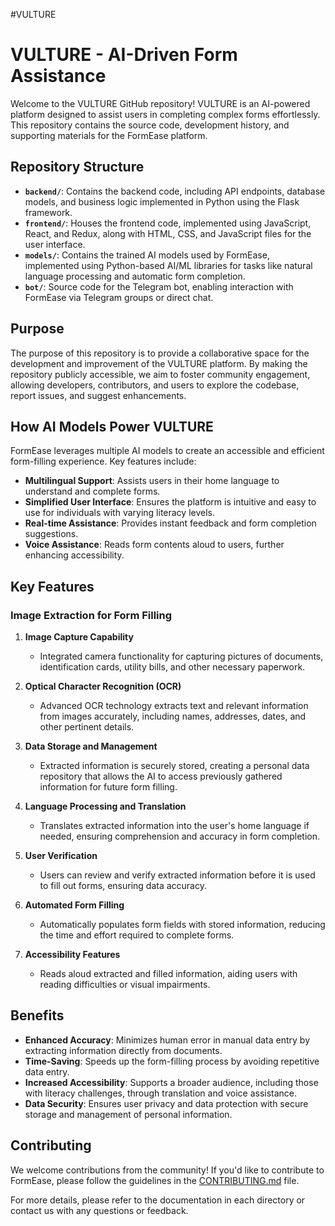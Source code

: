 #VULTURE

# VULTURE - AI-Driven Form Assistance

Welcome to the VULTURE GitHub repository! VULTURE is an AI-powered platform designed to assist users in completing complex forms effortlessly. This repository contains the source code, development history, and supporting materials for the FormEase platform.

## Repository Structure

- **`backend/`**: Contains the backend code, including API endpoints, database models, and business logic implemented in Python using the Flask framework.
- **`frontend/`**: Houses the frontend code, implemented using JavaScript, React, and Redux, along with HTML, CSS, and JavaScript files for the user interface.
- **`models/`**: Contains the trained AI models used by FormEase, implemented using Python-based AI/ML libraries for tasks like natural language processing and automatic form completion.
- **`bot/`**: Source code for the Telegram bot, enabling interaction with FormEase via Telegram groups or direct chat.

## Purpose

The purpose of this repository is to provide a collaborative space for the development and improvement of the VULTURE platform. By making the repository publicly accessible, we aim to foster community engagement, allowing developers, contributors, and users to explore the codebase, report issues, and suggest enhancements.

## How AI Models Power VULTURE

FormEase leverages multiple AI models to create an accessible and efficient form-filling experience. Key features include:

- **Multilingual Support**: Assists users in their home language to understand and complete forms.
- **Simplified User Interface**: Ensures the platform is intuitive and easy to use for individuals with varying literacy levels.
- **Real-time Assistance**: Provides instant feedback and form completion suggestions.
- **Voice Assistance**: Reads form contents aloud to users, further enhancing accessibility.

## Key Features

### Image Extraction for Form Filling

1. **Image Capture Capability**
   - Integrated camera functionality for capturing pictures of documents, identification cards, utility bills, and other necessary paperwork.

2. **Optical Character Recognition (OCR)**
   - Advanced OCR technology extracts text and relevant information from images accurately, including names, addresses, dates, and other pertinent details.

3. **Data Storage and Management**
   - Extracted information is securely stored, creating a personal data repository that allows the AI to access previously gathered information for future form filling.

4. **Language Processing and Translation**
   - Translates extracted information into the user's home language if needed, ensuring comprehension and accuracy in form completion.

5. **User Verification**
   - Users can review and verify extracted information before it is used to fill out forms, ensuring data accuracy.

6. **Automated Form Filling**
   - Automatically populates form fields with stored information, reducing the time and effort required to complete forms.

7. **Accessibility Features**
   - Reads aloud extracted and filled information, aiding users with reading difficulties or visual impairments.

## Benefits

- **Enhanced Accuracy**: Minimizes human error in manual data entry by extracting information directly from documents.
- **Time-Saving**: Speeds up the form-filling process by avoiding repetitive data entry.
- **Increased Accessibility**: Supports a broader audience, including those with literacy challenges, through translation and voice assistance.
- **Data Security**: Ensures user privacy and data protection with secure storage and management of personal information.

## Contributing

We welcome contributions from the community! If you'd like to contribute to FormEase, please follow the guidelines in the [CONTRIBUTING.md](CONTRIBUTING.md) file.


For more details, please refer to the documentation in each directory or contact us with any questions or feedback.
